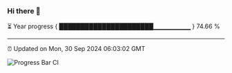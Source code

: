 ### Hi there 👋

⏳ Year progress { ██████████████████████▁▁▁▁▁▁▁▁ } 74.66 %

---

⏰ Updated on Mon, 30 Sep 2024 06:03:02 GMT

![Progress Bar CI](https://github.com/EinsPommes/EinsPommes/blob/main/.github/workflows/main.yml)
